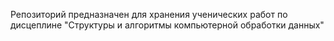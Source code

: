 Репозиторий предназначен для хранения ученических работ по дисцеплине "Структуры и алгоритмы компьютерной обработки данных"
